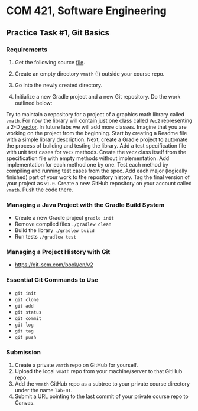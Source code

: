 # COM 421, Software Engineering
## Practice Task #1, Git Basics

### Requirements

1. Get the following source [file](https://gist.github.com/toksaitov/51441df88c9de21585c28a6e1f0ce8a8).

2. Create an empty directory `vmath` (!) outside your course repo.

3. Go into the newly created directory.

4. Initialize a new Gradle project and a new Git repository. Do the work
 outlined below:

Try to maintain a repository for a project of a graphics math library called `vmath`. For now the library will contain just one class called `Vec2` representing a 2-D [vector](https://docs.google.com/presentation/d/1Z3FYkQ29-txCH9qU3KcUc4RoZugBOK-0dZIX1i3TEno/edit?usp=sharing). In future labs we will add more classes. Imagine that you are working on the project from the beginning. Start by creating a Readme file with a simple library description. Next, create a Gradle project to automate the process of building and testing the library. Add a test specification file with unit test cases for `Vec2` methods. Create the `Vec2` class itself from the specification file with empty methods without implementation. Add implementation for each method one by one. Test each method by compiling and running test cases from the spec. Add each major (logically finished) part of your work to the repository history. Tag the final version of your project as `v1.0`. Create a new GitHub repository on your account called `vmath`. Push the code there.

### Managing a Java Project with the Gradle Build System

* Create a new Gradle project `gradle init`
* Remove compiled files `./gradlew clean`
* Build the library `./gradlew build`
* Run tests `./gradlew test`

### Managing a Project History with Git

* <https://git-scm.com/book/en/v2>

### Essential Git Commands to Use

* `git init`
* `git clone`
* `git add`
* `git status`
* `git commit`
* `git log`
* `git tag`
* `git push`

### Submission

1. Create a private `vmath` repo on GitHub for yourself.
2. Upload the local `vmath` repo from your machine/server to that GitHub repo.
3. Add the `vmath` GitHub repo as a subtree to your private course
directory under the name `lab-01`.
4. Submit a URL pointing to the last commit of your private course
repo to Canvas.
